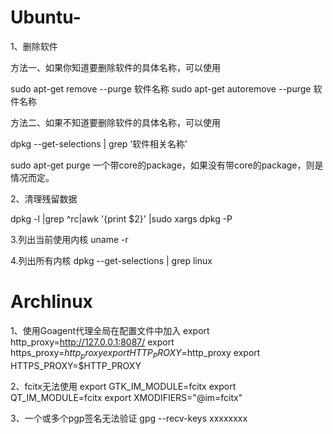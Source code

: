 # Ubuntu-
1、删除软件

方法一、如果你知道要删除软件的具体名称，可以使用               

sudo apt-get remove --purge 软件名称 
sudo apt-get autoremove --purge 软件名称 

方法二、如果不知道要删除软件的具体名称，可以使用

dpkg --get-selections | grep ‘软件相关名称’

sudo apt-get purge 一个带core的package，如果没有带core的package，则是情况而定。

2、清理残留数据

dpkg -l |grep ^rc|awk '{print $2}' |sudo xargs dpkg -P  

3.列出当前使用内核
uname  -r

4.列出所有内核
dpkg --get-selections | grep linux
# Archlinux
1、使用Goagent代理全局在配置文件中加入
export http_proxy=http://127.0.0.1:8087/
export https_proxy=$http_proxy
export HTTP_PROXY=$http_proxy
export HTTPS_PROXY=$HTTP_PROXY

2、fcitx无法使用
 export GTK_IM_MODULE=fcitx
 export QT_IM_MODULE=fcitx
 export XMODIFIERS="@im=fcitx"
 
 3、一个或多个pgp签名无法验证
 gpg --recv-keys xxxxxxxx
